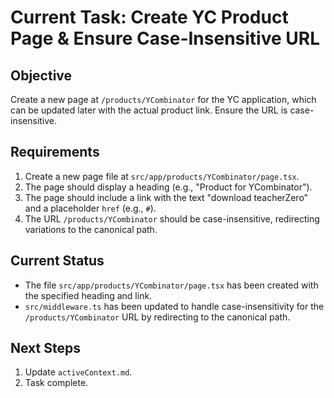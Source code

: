 # Current Task: Create YC Product Page & Ensure Case-Insensitive URL

## Objective

Create a new page at `/products/YCombinator` for the YC application, which can be updated later with the actual product link. Ensure the URL is case-insensitive.

## Requirements

1.  Create a new page file at `src/app/products/YCombinator/page.tsx`.
2.  The page should display a heading (e.g., "Product for YCombinator").
3.  The page should include a link with the text "download teacherZero" and a placeholder `href` (e.g., `#`).
4.  The URL `/products/YCombinator` should be case-insensitive, redirecting variations to the canonical path.

## Current Status

*   The file `src/app/products/YCombinator/page.tsx` has been created with the specified heading and link.
*   `src/middleware.ts` has been updated to handle case-insensitivity for the `/products/YCombinator` URL by redirecting to the canonical path.

## Next Steps

1.  Update `activeContext.md`.
2.  Task complete.
